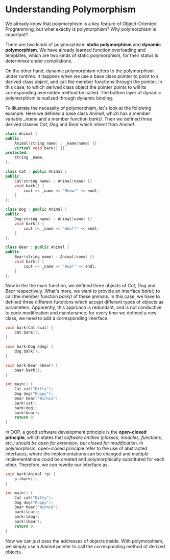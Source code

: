 # Understanding Polymorphism

We already know that polymorphism is a key feature of Object-Oriented Programming, but what exactly is polymorphism? Why polymorphism is important?

There are two kinds of polymorphism: **static polymorphism** and **dynamic polymorphism**. We have already learned function overloading and templates, which are two kinds of static polymorphism, for their status is determined under compilations. 

On the other hand, dynamic polymorphism refers to the polymorphism under runtime. It happens when we use a base class pointer to point to a derived class object, and call the member functions through the pointer. In this case, to which derived class object the pointer points to will its corresponding overridden method be called. The bottom layer of dynamic polymorphism is realized through dynamic binding.

To illustrate the necessity of polymorphism, let's look at the following example. Here we defined a base class *Animal*, which has a member variable *_name* and a member function *bark()*. Then we defined three derived classes *Cat*, *Dog* and *Bear* which inherit from *Animal*.

```cpp
class Animal {
public:
    Animal(string name) : _name(name) {}
    virtual void bark() {}
protected:
    string _name;
};

class Cat : public Animal {
public:
    Cat(string name) : Animal(name) {}
    void bark() {
        cout << _name << "Meow!" << endl;
    }
};

class Dog : public Animal {
public:
    Dog(string name) : Animal(name) {}
    void bark() {
        cout << _name << "Woof!" << endl;
    }
};

class Bear : public Animal {
public:
    Bear(string name) : Animal(name) {}
    void bark() {
        cout << _name << "Rua!" << endl;
    }
};
```

Now in the the main function, we defined three objects of *Cat*, *Dog* and *Bear* respectively. What's more, we want to provide an interface *bark()* to call the member function *bark()* of these animals. In this case, we have to defined three different functions which accept different types of objects as parameters. Apparently, this approach is redundant, and is not conductive to code modification and maintenance, for every time we defined a new class, we need to add a corresponding interface.

```cpp
void bark(Cat &cat) {
    cat.bark();
}

void bark(Dog &dog) {
    dog.bark();
}

void bark(Bear &bear) {
    bear.bark();
}

int main() {
    Cat cat("Kitty");
    Dog dog("Puppy");
    Bear bear("Winnie");
    bark(cat);
    bark(dog);
    bark(bear);
    return 0;
}
```

In OOP, a good software development principle is the **open-closed principle**, which states that *software entities (classes, modules, functions, etc.) should be open for extension, but closed for modification*. In polymorphism, open-closed principle refer to the use of abstracted interfaces, where the implementations can be changed and multiple implementations could be created and polymorphically substituted for each other. Therefore, we can rewrite our interface as:

```cpp
void bark(Animal *p) {
    p->bark();
}

int main() {
    Cat cat("Kitty");
    Dog dog("Puppy");
    Bear bear("Winnie");
    bark(&cat);
    bark(&dog);
    bark(&bear);
    return 0;
}
```

Now we can just pass the addresses of objects inside. With polymorphism, we simply use a *Animal* pointer to call the corresponding method of derived objects.